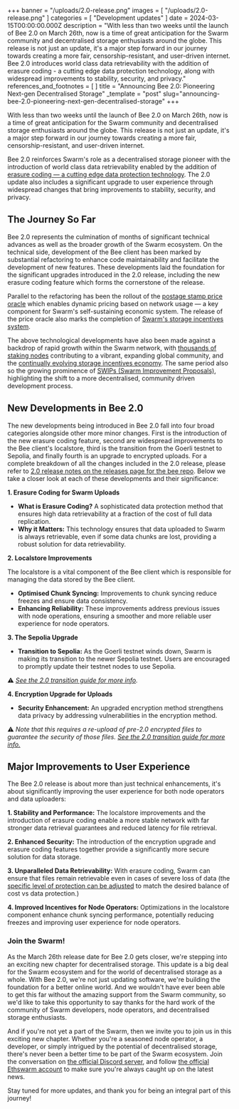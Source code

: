 +++
banner = "/uploads/2.0-release.png"
images = [ "/uploads/2.0-release.png" ]
categories = [ "Development updates" ]
date = 2024-03-15T00:00:00.000Z
description = "With less than two weeks until the launch of Bee 2.0 on March 26th, now is a time of great anticipation for the Swarm community and decentralised storage enthusiasts around the globe. This release is not just an update, it's a major step forward in our journey towards creating a more fair, censorship-resistant, and user-driven internet. Bee 2.0 introduces world class data retrievability with the addition of erasure coding - a cutting edge data protection technology, along with widespread improvements to stability, security, and privacy."
references_and_footnotes = [ ]
title = "Announcing Bee 2.0: Pioneering Next-gen Decentralised Storage"
_template = "post"
slug="announcing-bee-2.0-pioneering-next-gen-decentralised-storage"
+++


With less than two weeks until the launch of Bee 2.0 on March 26th, now is a time of great anticipation for the Swarm community and decentralised storage enthusiasts around the globe. This release is not just an update, it's a major step forward in our journey towards creating a more fair, censorship-resistant, and user-driven internet. 

Bee 2.0 reinforces Swarm's role as a decentralised storage pioneer with the introduction of world class data retrievability enabled by the addition of [erasure coding — a cutting edge data protection technology](https://blog.ethswarm.org/foundation/2023/erasure-coding-supercharges-swarm/). The 2.0 update also includes a significant upgrade to user experience through widespread changes that bring improvements to stability, security, and privacy. 

## The Journey So Far

Bee 2.0 represents the culmination of months of significant technical advances as well as the broader growth of the Swarm ecosystem. On the technical side, development of the Bee client has been marked by substantial refactoring to enhance code maintainability and facilitate the development of new features. These developments laid the foundation for the significant upgrades introduced in the 2.0 release, including the new erasure coding feature which forms the cornerstone of the release. 

Parallel to the refactoring has been the rollout of the [postage stamp price oracle](https://blog.ethswarm.org/foundation/2023/oracle-overview/) which enables dynamic pricing based on network usage — a key component for Swarm's self-sustaining economic system. The release of the price oracle also marks the completion of [Swarm's storage incentives system](https://blog.ethswarm.org/foundation/2022/the-mechanics-of-swarm-networks-storage-incentives/).

The above technological developments have also been made against a backdrop of rapid growth within the Swarm network, with [thousands of staking nodes](https://swarmscan.io/) contributing to a vibrant, expanding global community, and the [continually evolving storage incentives economy](https://blog.staging.ethswarm.org/foundation/2024/state-of-the-network-february/). The same period also so the growing prominence of [SWIPs (Swarm Improvement Proposals)](https://github.com/ethersphere/SWIPs/pulls), highlighting the shift to a more decentralised, community driven development process.


## New Developments in Bee 2.0

The new developments being introduced in Bee 2.0 fall into four broad categories alongside other more minor changes. First is the introduction of the new erasure coding feature, second are widespread improvements to the Bee client's localstore, third is the transition from the Goerli testnet to Sepolia, and finally fourth is an upgrade to encrypted uploads. For a complete breakdown of all the changes included in the 2.0 release, please refer to [2.0 release notes on the releases page for the bee repo](https://github.com/ethersphere/bee/releases). Below we take a closer look at each of these developments and their significance:

**1. Erasure Coding for Swarm Uploads**

- **What is Erasure Coding?** A sophisticated data protection method that ensures high data retrievability at a fraction of the cost of full data replication.
- **Why it Matters:**  This technology ensures that data uploaded to Swarm is always retrievable, even if some data chunks are lost, providing a robust solution for data retrievability.

**2. Localstore Improvements**

The localstore is a vital component of the Bee client which is responsible for managing the data stored by the Bee client. 

- **Optimised Chunk Syncing:** Improvements to chunk syncing reduce freezes and ensure data consistency.
- **Enhancing Reliability:** These improvements address previous issues with node operations, ensuring a smoother and more reliable user experience for node operators.

**3. The Sepolia Upgrade**

- **Transition to Sepolia:** As the Goerli testnet winds down, Swarm is making its transition to the newer Sepolia testnet. Users are encouraged to promptly update their testnet nodes to use Sepolia. 

⚠️ *[See the 2.0 transition guide for more info](https://blog.ethswarm.org/foundation/2024/bee-2-0-transition-guide/).* 

**4. Encryption Upgrade for Uploads**

- **Security Enhancement:** An upgraded encryption method strengthens data privacy by addressing vulnerabilities in the encryption method. 

⚠️ *Note that this requires a re-upload of pre-2.0 encrypted files to guarantee the security of those files. [See the 2.0 transition guide for more info.](https://blog.ethswarm.org/foundation/2024/bee-2-0-transition-guide/)* 

## Major Improvements to User Experience

The Bee 2.0 release is about more than just technical enhancements, it's about significantly improving the user experience for both node operators and data uploaders:

**1. Stability and Performance:** The localstore improvements and the introduction of erasure coding enable a more stable network with far stronger data retrieval guarantees and reduced latency for file retrieval.

**2. Enhanced Security:** The introduction of the encryption upgrade and erasure coding features together provide a significantly more secure solution for data storage.

**3. Unparalleled Data Retrievability:** With erasure coding, Swarm can ensure that files remain retrievable even in cases of severe loss of data (the [specific level of protection can be adjusted](https://docs.ethswarm.org/docs/develop/access-the-swarm/erasure-coding#uploading-with-erasure-coding) to match the desired balance of cost vs data protection.)

**4. Improved Incentives for Node Operators:** Optimizations in the localstore component enhance chunk syncing performance, potentially reducing freezes and improving user experience for node operators.


### Join the Swarm!

As the March 26th release date for Bee 2.0 gets closer, we're stepping into an exciting new chapter for decentralised storage. This update is a big deal for the Swarm ecosystem and for the world of decentralised storage as a whole. With Bee 2.0, we're not just updating software, we're building the foundation for a better online world. And we wouldn't have ever been able to get this far without the amazing support from the Swarm community, so we'd like to take this opportunity to say thanks for the hard work of the community of Swarm developers, node operators, and decentralised storage enthusiasts. 

And if you're not yet a part of the Swarm, then we invite you to join us in this exciting new chapter. Whether you're a seasoned node operator, a developer, or simply intrigued by the potential of decentralised storage, there's never been a better time to be part of the Swarm ecosystem. Join the conversation on [the official Discord server](https://discord.gg/cRPBKXNpKW), and follow [the official Ethswarm account](https://twitter.com/ethswarm) to make sure you're always caught up on the latest news.

Stay tuned for more updates, and thank you for being an integral part of this journey!